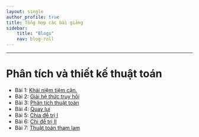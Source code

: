 ```yaml
---
layout: single
author_profile: true
title: Tổng hợp các bài giảng
sidebar:
    title: "Blogs"
    nav: blog-roll
---
```


----
# Phân tích và thiết kế thuật toán
* Bài 1: [Khái niệm tiệm cận.](/Khái-niệm-tiệm-cận/)
* Bài 2: [Giải hệ thức truy hồi](/Hệ-thức-truy-hồi/)
* Bài 3: [Phân tích thuật toán](/Phân-t%C3%ADch-thuật-toán/)
* Bài 4: [Quay lui](/Quay-lui/)
* Bài 5: [Chia để trị I](/Chia-để-trị-I/)
* Bài 6: [Chi để trị II](/Chia-để-trị-2/)
* Bài 7: [Thuật toán tham lam](/Giải-thuật-tham-lam/)
